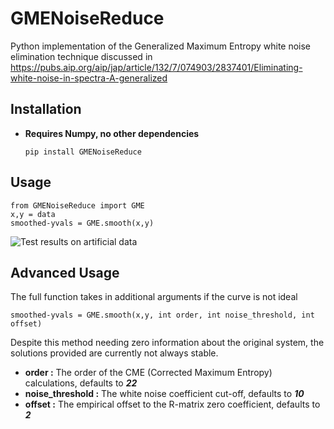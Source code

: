 # GMENoiseReduce

Python implementation of the Generalized Maximum Entropy white noise elimination technique discussed in https://pubs.aip.org/aip/jap/article/132/7/074903/2837401/Eliminating-white-noise-in-spectra-A-generalized

## Installation
	

 - **Requires Numpy, no other dependencies**

	`pip install GMENoiseReduce`

## Usage

    from GMENoiseReduce import GME
    x,y = data
    smoothed-yvals = GME.smooth(x,y)
  ![Test results on artificial data](https://cdn.discordapp.com/attachments/282563337437315082/1198035188572246158/pt7tA2Qe8HMAAAAASUVORK5CYII.png?ex=65bd7037&is=65aafb37&hm=fd0e9721af7a745127092b4c42866aab76d704c6f480dc38a2ec2dfa7c26f4f9&)
## Advanced Usage
The full function takes in additional arguments if the curve is not ideal 

    smoothed-yvals = GME.smooth(x,y, int order, int noise_threshold, int offset)

 Despite this method needing zero information about the original system,  the solutions provided are currently not always stable. 

 - **order :**  The order of the CME (Corrected Maximum Entropy) calculations, defaults to ***22***
 - **noise_threshold :** The white noise coefficient cut-off, defaults to ***10***
 - **offset :** The empirical offset to the R-matrix zero coefficient, defaults to ***2***
